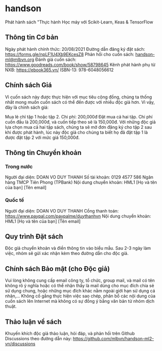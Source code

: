 # handson
Phát hành sách "Thực hành Học máy với Scikit-Learn, Keas &amp; TensorFlow

## Thông tin Cơ bản
Ngày phát hành chính thức: 20/08/2021
Đường dẫn đăng ký đặt sách: https://forms.gle/npLF1U4Xb9EKcesZ8
Phản hồi cho cuốn sách: handson-ml@mlbvn.org
Đánh giá cuốn sách: https://www.goodreads.com/book/show/58798645
Kênh phát hành phụ từ NXB: https://ebook365.vn/
ISBN-13: 978-6048056612
## Chính sách Giá
Vì cuốn sách này được thực hiện với mục tiêu cộng đồng, chúng ta thống nhất mong muốn cuốn sách có thể đến được với nhiều độc giả hơn. Vì vậy, đây là chính sách giá:

Mua lẻ chỉ tập 1 hoặc tập 2. Chi phí: 200,000đ
Đặt mua cả hai tập. Chi phí cuốn đầu là 200,000đ, và cuốn tiếp theo sẽ là 150,000đ.
Với những độc giả lựa chọn mua cả hai tập sách, chúng ta sẽ mở đơn đăng ký cho tập 2 sau khi được phát hành, lúc này độc giả cho chúng ta biết họ đã đặt tập 1 là được đặt tập 2 với mức giá 150,000đ.

## Thông tin Chuyển khoản
### Trong nước
Người đại diện: DOAN VO DUY THANH
Số tài khoản: 0129 4577 586
Ngân hàng TMCP Tiên Phong (TPBank)
Nội dung chuyển khoản: HML1 [Họ và tên của bạn] [Tên email]

### Quốc tế

Người đại diện: DOAN VO DUY THANH
Cổng thanh toán: https://www.paypal.com/paypalme/duythanhvn
Nội dung chuyển khoản: HML1 [Họ và tên của bạn] [Tên email]

## Quy trình Đặt sách
Độc giả chuyển khoản và điền thông tin vào biểu mẫu.
Sau 2-3 ngày làm việc, nhóm sẽ gửi xác nhận kèm theo đường dẫn cho độc giả.

## Chính sách Bảo mật (cho Độc giả)
Vui lòng không cung cấp email công ty, tổ chức, group mail, và mail có tên không rõ ý nghĩa hoặc có thể nhận thấy là mail dùng cho mục đích chia sẻ sử dụng chung, hoặc những mục đích khác nằm ngoài giới hạn sử dụng cá nhân,...
Không cố gắng thực hiện việc sao chép, phân bổ các nội dung của cuốn sách lên Internet mà không có sự đồng ý bằng văn bản từ nhóm dịch thuật.

## Thảo luận về sách

Khuyến khích độc giả thảo luận, hỏi đáp, và phản hồi trên Github Discussions theo đường dẫn này: https://github.com/mlbvn/handson-ml2-vn/discussions
